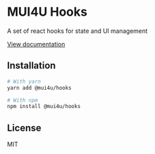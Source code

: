 # MUI4U Hooks

A set of react hooks for state and UI management

[View documentation](https://mui4u.dev/)

## Installation

```bash
# With yarn
yarn add @mui4u/hooks

# With npm
npm install @mui4u/hooks
```

## License

MIT
